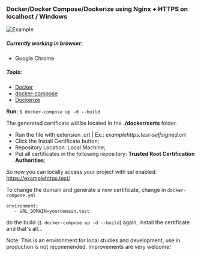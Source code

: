 ### Docker/Docker Compose/Dockerize using Nginx + HTTPS on localhost / Windows

![Example](https://raw.githubusercontent.com/marcelogarbin/docker-nginx-https/master/assets/screen-chrome.jpg)


##### Currently working in browser:
- Google Chrome


##### Tools:
- [Docker](https://www.docker.com/)
- [docker-compose](https://docs.docker.com/compose/)
- [Dockerize](https://github.com/jwilder/dockerize)


**Run:** `$ docker-compose up -d --build`

The generated certificate will be located in the **./docker/certs** folder.
- Run the file with extension .crt | Ex.: *examplehttps.test-selfsigned.crt*
- Click the Install Certificate button;
- Repository Location: Local Machine;
- Put all certificates in the following repository: **Trusted Root Certification Authorities**;


So now you can locally access your project with ssl enabled: https://examplehttps.test/


To change the domain and generate a new certificate, change in `docker-compose.yml`


```
environment:
   - URL_DOMAIN=yourdomain.test
```

do the build (`$ docker-compose up -d --build`) again, install the certificate and that's all...

Note: This is an environment for local studies and development, use in production is not recommended. Improvements are very welcome!
